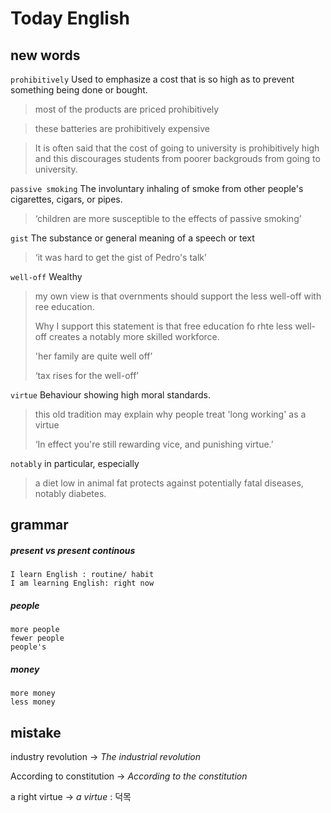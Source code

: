 # Today English 

## new words
`prohibitively` Used to emphasize a cost that is so high as to prevent something being done or bought. 
> most of the products are priced prohibitively

> these batteries are prohibitively expensive

> It is often said that the cost of going to university is prohibitively high and this discourages students from poorer backgrouds from going to university.

`passive smoking` The involuntary inhaling of smoke from other people's cigarettes, cigars, or pipes.
> ‘children are more susceptible to the effects of passive smoking’
 
`gist` The substance or general meaning of a speech or text

> ‘it was hard to get the gist of Pedro's talk’

`well-off` Wealthy

> my own view is that overnments should support the less well-off with ree education.
> 
> Why I support this statement is that free education fo rhte less well-off creates a notably more skilled workforce.
> 
> 'her family are quite well off’
> 
> ‘tax rises for the well-off’

`virtue` Behaviour showing high moral standards.

> this old tradition may explain why people treat 'long working' as a virtue
> 
> ‘In effect you're still rewarding vice, and punishing virtue.’

`notably` in particular, especially
> a diet low in animal fat protects against potentially fatal diseases, notably diabetes.
> 
>
>

## grammar
##### present vs present continous
```
I learn English : routine/ habit
I am learning English: right now
```

##### people
```
more people
fewer people 
people's
```

##### money
```
more money
less money
```

## mistake

industry revolution -> *The industrial revolution*

According to constitution -> *According to the constitution*

a right virtue -> *a virtue* : 덕목

